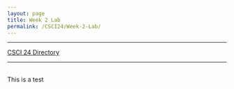 ```yaml
---
layout: page
title: Week 2 Lab
permalink: /CSCI24/Week-2-Lab/
---
```


---

[CSCI 24 Directory](https://zacvr.github.io/CSCI24/)
<br/>

---
<br/>
This is a test
